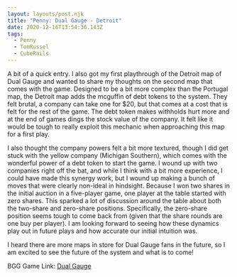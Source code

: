 ```yaml
---
layout: layouts/post.njk
title: "Penny: Dual Gauge - Detroit"
date: 2020-12-16T13:54:36.143Z
tags:
  - Penny
  - TomRussel
  - CubeRails
---
```

A bit of a quick entry. I also got my first playthrough of the Detroit map of Dual Gauge and wanted to share my thoughts on the second map that comes with the game. Designed to be a bit more complex than the Portugal map, the Detroit map adds the mcguffin of debt tokens to the system. They felt brutal, a company can take one for $20, but that comes at a cost that is felt for the rest of the game. The debt token makes withholds hurt more and at the end of games dings the stock value of the company. It felt like it would be tough to really exploit this mechanic when approaching this map for a first play.

I also thought the company powers felt a bit more textured, though I did get stuck with the yellow company (Michigan Southern), which comes with the wonderful power of a debt token to start the game. I wound up with two companies right off the bat, and while I think with a bit more experience, I could have made this synergy work, but I wound up making a bunch of moves that were clearly non-ideal in hindsight. Because I won two shares in the initial auction in a five-player game, one player at the table started with zero shares. This sparked a lot of discussion around the table about both the two-share and zero-share positions. Specifically, the zero-share position seems tough to come back from (given that the share rounds are one buy per player). I am looking forward to seeing how these dynamics play out in future plays and how accurate our initial intuition was.

I heard there are more maps in store for Dual Gauge fans in the future, so I am excited to see the future of the system and what is to come!

BGG Game Link: [Dual Gauge](https://boardgamegeek.com/boardgame/320879/dual-gauge)